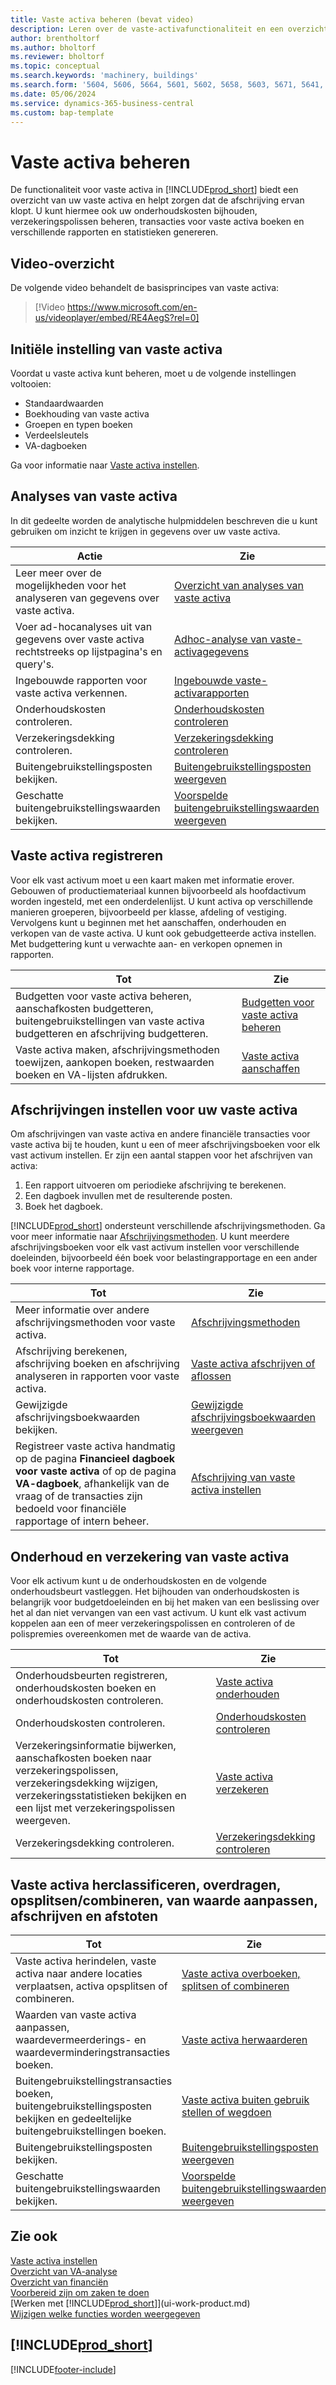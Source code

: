 ```yaml
---
title: Vaste activa beheren (bevat video)
description: Leren over de vaste-activafunctionaliteit en een overzicht krijgen van hoe u met vaste activa werkt en deze beheert.
author: brentholtorf
ms.author: bholtorf
ms.reviewer: bholtorf
ms.topic: conceptual
ms.search.keywords: 'machinery, buildings'
ms.search.form: '5604, 5606, 5664, 5601, 5602, 5658, 5603, 5671, 5641, 5629, 5633, 5634, 5649, 5622, 5650'
ms.date: 05/06/2024
ms.service: dynamics-365-business-central
ms.custom: bap-template
---
```


# Vaste activa beheren

De functionaliteit voor vaste activa in [!INCLUDE[prod_short](includes/prod_short.md)] biedt een overzicht van uw vaste activa en helpt zorgen dat de afschrijving ervan klopt. U kunt hiermee ook uw onderhoudskosten bijhouden, verzekeringspolissen beheren, transacties voor vaste activa boeken en verschillende rapporten en statistieken genereren.

## Video-overzicht

De volgende video behandelt de basisprincipes van vaste activa:

> [!Video https://www.microsoft.com/en-us/videoplayer/embed/RE4AegS?rel=0]

## Initiële instelling van vaste activa

Voordat u vaste activa kunt beheren, moet u de volgende instellingen voltooien:

- Standaardwaarden
- Boekhouding van vaste activa
- Groepen en typen boeken
- Verdeelsleutels
- VA-dagboeken

Ga voor informatie naar [Vaste activa instellen](fa-setup.md).

## Analyses van vaste activa

In dit gedeelte worden de analytische hulpmiddelen beschreven die u kunt gebruiken om inzicht te krijgen in gegevens over uw vaste activa.

| Actie | Zie |
| --- | --- |
| Leer meer over de mogelijkheden voor het analyseren van gegevens over vaste activa. | [Overzicht van analyses van vaste activa](fa-analytics-overview.md) |
| Voer ad-hocanalyses uit van gegevens over vaste activa rechtstreeks op lijstpagina's en query's. | [Adhoc-analyse van vaste-activagegevens](ad-hoc-analysis-fa.md) |
| Ingebouwde rapporten voor vaste activa verkennen. | [Ingebouwde vaste-activarapporten](fa-reports.md) |
| Onderhoudskosten controleren. | [Onderhoudskosten controleren](fa-how-maintain.md#to-monitor-maintenance-costs)|
| Verzekeringsdekking controleren. | [Verzekeringsdekking controleren](fa-how-insure.md#to-monitor-insurance-coverage) |
| Buitengebruikstellingsposten bekijken. | [Buitengebruikstellingsposten weergeven](fa-how-dispose-retire.md#to-view-disposal-ledger-entries) |
| Geschatte buitengebruikstellingswaarden bekijken. | [Voorspelde buitengebruikstellingswaarden weergeven](fa-how-manage-budgets.md#to-view-projected-disposal-values) |

## Vaste activa registreren

Voor elk vast activum moet u een kaart maken met informatie erover. Gebouwen of productiemateriaal kunnen bijvoorbeeld als hoofdactivum worden ingesteld, met een onderdelenlijst. U kunt activa op verschillende manieren groeperen, bijvoorbeeld per klasse, afdeling of vestiging. Vervolgens kunt u beginnen met het aanschaffen, onderhouden en verkopen van de vaste activa. U kunt ook gebudgetteerde activa instellen. Met budgettering kunt u verwachte aan- en verkopen opnemen in rapporten.

| Tot  | Zie |
| --- | --- |
| Budgetten voor vaste activa beheren, aanschafkosten budgetteren, buitengebruikstellingen van vaste activa budgetteren en afschrijving budgetteren. |[Budgetten voor vaste activa beheren](fa-how-manage-budgets.md) |
| Vaste activa maken, afschrijvingsmethoden toewijzen, aankopen boeken, restwaarden boeken en VA-lijsten afdrukken. |[Vaste activa aanschaffen](fa-how-acquire.md) |

## Afschrijvingen instellen voor uw vaste activa

Om afschrijvingen van vaste activa en andere financiële transacties voor vaste activa bij te houden, kunt u een of meer afschrijvingsboeken voor elk vast activum instellen. Er zijn een aantal stappen voor het afschrijven van activa:

1. Een rapport uitvoeren om periodieke afschrijving te berekenen.
1. Een dagboek invullen met de resulterende posten.
1. Boek het dagboek.

[!INCLUDE[prod_short](includes/prod_short.md)] ondersteunt verschillende afschrijvingsmethoden. Ga voor meer informatie naar [Afschrijvingsmethoden](fa-depreciation-methods.md). U kunt meerdere afschrijvingsboeken voor elk vast activum instellen voor verschillende doeleinden, bijvoorbeeld één boek voor belastingrapportage en een ander boek voor interne rapportage.

| Tot  | Zie |
| --- | --- |
| Meer informatie over andere afschrijvingsmethoden voor vaste activa. |[Afschrijvingsmethoden](fa-depreciation-methods.md) |
| Afschrijving berekenen, afschrijving boeken en afschrijving analyseren in rapporten voor vaste activa. |[Vaste activa afschrijven of aflossen](fa-how-depreciate-amortize.md) |
| Gewijzigde afschrijvingsboekwaarden bekijken. | [Gewijzigde afschrijvingsboekwaarden weergeven](fa-how-trans-split-combine.md#to-view-changed-depreciation-book-values-due-to-fixed-asset-reclassification) |
| Registreer vaste activa handmatig op de pagina **Financieel dagboek voor vaste activa** of op de pagina **VA-dagboek**, afhankelijk van de vraag of de transacties zijn bedoeld voor financiële rapportage of intern beheer. | [Afschrijving van vaste activa instellen](fa-how-setup-depreciation.md) |

## Onderhoud en verzekering van vaste activa

Voor elk activum kunt u de onderhoudskosten en de volgende onderhoudsbeurt vastleggen. Het bijhouden van onderhoudskosten is belangrijk voor budgetdoeleinden en bij het maken van een beslissing over het al dan niet vervangen van een vast activum. U kunt elk vast activum koppelen aan een of meer verzekeringspolissen en controleren of de polispremies overeenkomen met de waarde van de activa.

| Tot  | Zie |
| --- | --- |
| Onderhoudsbeurten registreren, onderhoudskosten boeken en onderhoudskosten controleren. |[Vaste activa onderhouden](fa-how-maintain.md) |
| Onderhoudskosten controleren. | [Onderhoudskosten controleren](fa-how-maintain.md#to-monitor-maintenance-costs)|
| Verzekeringsinformatie bijwerken, aanschafkosten boeken naar verzekeringspolissen, verzekeringsdekking wijzigen, verzekeringsstatistieken bekijken en een lijst met verzekeringspolissen weergeven. |[Vaste activa verzekeren](fa-how-insure.md) |
| Verzekeringsdekking controleren. | [Verzekeringsdekking controleren](fa-how-insure.md#to-monitor-insurance-coverage) |

## Vaste activa herclassificeren, overdragen, opsplitsen/combineren, van waarde aanpassen, afschrijven en afstoten

| Tot  | Zie |
| --- | --- |
| Vaste activa herindelen, vaste activa naar andere locaties verplaatsen, activa opsplitsen of combineren. |[Vaste activa overboeken, splitsen of combineren](fa-how-trans-split-combine.md) |
| Waarden van vaste activa aanpassen, waardevermeerderings- en waardeverminderingstransacties boeken. |[Vaste activa herwaarderen](fa-how-revalue.md) |
| Buitengebruikstellingstransacties boeken, buitengebruikstellingsposten bekijken en gedeeltelijke buitengebruikstellingen boeken. |[Vaste activa buiten gebruik stellen of wegdoen](fa-how-dispose-retire.md) |
| Buitengebruikstellingsposten bekijken. | [Buitengebruikstellingsposten weergeven](fa-how-dispose-retire.md#to-view-disposal-ledger-entries) |
| Geschatte buitengebruikstellingswaarden bekijken. | [Voorspelde buitengebruikstellingswaarden weergeven](fa-how-manage-budgets.md#to-view-projected-disposal-values) |

## Zie ook

[Vaste activa instellen](fa-setup.md)  
[Overzicht van VA-analyse](fa-analytics-overview.md)  
[Overzicht van financiën](finance.md)  
[Voorbereid zijn om zaken te doen](ui-get-ready-business.md)  
[Werken met [!INCLUDE[prod_short](includes/prod_short.md)]](ui-work-product.md)  
[Wijzigen welke functies worden weergegeven](ui-experiences.md)  

## [!INCLUDE[prod_short](includes/free_trial_md.md)]  

[!INCLUDE[footer-include](includes/footer-banner.md)]

